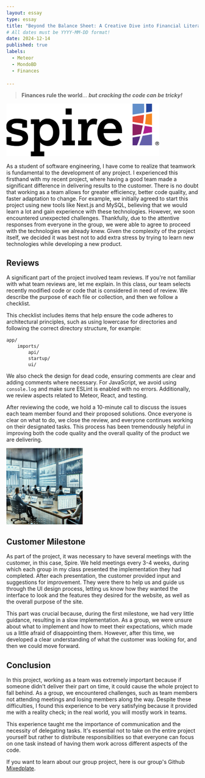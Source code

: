 ```yaml
---
layout: essay
type: essay
title: "Beyond the Balance Sheet: A Creative Dive into Financial Literacy Reflection 2024"
# All dates must be YYYY-MM-DD format!
date: 2024-12-14
published: true
labels:
  - Meteor
  - MondoBD
  - Finances
 
---
```

> **Finances rule the world**... ***but cracking the code can be tricky!***

<div class="text-center p-4">
  <img width="400px" src="../img/Logo.png" class="img-thumbnail">
</div>

As a student of software engineering, I have come to realize that teamwork is fundamental to the development of any project. I experienced this firsthand with my recent project, where having a good team made a significant difference in delivering results to the customer. There is no doubt that working as a team allows for greater efficiency, better code quality, and faster adaptation to change. For example, we initially agreed to start this project using new tools like Next.js and MySQL, believing that we would learn a lot and gain experience with these technologies. However, we soon encountered unexpected challenges. Thankfully, due to the attentive responses from everyone in the group, we were able to agree to proceed with the technologies we already knew. Given the complexity of the project itself, we decided it was best not to add extra stress by trying to learn new technologies while developing a new product.

## Reviews

A significant part of the project involved team reviews. If you're not familiar with what team reviews are, let me explain. In this class, our team selects recently modified code or code that is considered in need of review. We describe the purpose of each file or collection, and then we follow a checklist. 

This checklist includes items that help ensure the code adheres to architectural principles, such as using lowercase for directories and following the correct directory structure, for example:

```
app/
    imports/
        api/
        startup/
        ui/
```

We also check the design for dead code, ensuring comments are clear and adding comments where necessary. For JavaScript, we avoid using `console.log` and make sure ESLint is enabled with no errors. Additionally, we review aspects related to Meteor, React, and testing.

After reviewing the code, we hold a 10-minute call to discuss the issues each team member found and their proposed solutions. Once everyone is clear on what to do, we close the review, and everyone continues working on their designated tasks. This process has been tremendously helpful in improving both the code quality and the overall quality of the product we are delivering. 

<div class="text-start p-4">
  <img width="200px" height="200px" src="../img/finances.png" class="img-thumbnail" >
</div>

## Customer Milestone

As part of the project, it was necessary to have several meetings with the customer, in this case, Spire. We held meetings every 3-4 weeks, during which each group in my class presented the implementation they had completed. After each presentation, the customer provided input and suggestions for improvement. They were there to help us and guide us through the UI design process, letting us know how they wanted the interface to look and the features they desired for the website, as well as the overall purpose of the site.

This part was crucial because, during the first milestone, we had very little guidance, resulting in a slow implementation. As a group, we were unsure about what to implement and how to meet their expectations, which made us a little afraid of disappointing them. However, after this time, we developed a clear understanding of what the customer was looking for, and then we could move forward.

## Conclusion

In this project, working as a team was extremely important because if someone didn't deliver their part on time, it could cause the whole project to fall behind. As a group, we encountered challenges, such as team members not attending meetings and losing members along the way. Despite these difficulties, I found this experience to be very satisfying because it provided me with a reality check; in the real world, you will mostly work in teams. 

This experience taught me the importance of communication and the necessity of delegating tasks. It's essential not to take on the entire project yourself but rather to distribute responsibilities so that everyone can focus on one task instead of having them work across different aspects of the code.

If you want to learn about our group project, here is our group's Github [Mixedplate](https://github.com/mixed-plate/mixed-plate.github.io).
